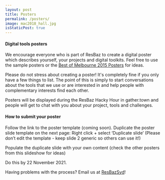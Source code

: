 ```yaml
---
layout: post
title: Posters
permalink: /posters/
image: mac2018_hall.jpg
isStaticPost: true
---
```

#### Digital tools posters
We encourage everyone who is part of ResBaz to create a digital poster which describes yourself, your projects and digital toolkits. Feel free to use the sample posters or the [Best of Melbourne 2015 Posters](https://docs.google.com/presentation/d/1ZimD_kIxdUf9UucO0H_JdUmTZhye0o5IrW4lWpOQO2c/edit#slide=id.g6d4564c7a_30) for ideas.

Please do not stress about creating a poster! It's completely fine if you only have a few things to list. The point of this is simply to start conversations about the tools that we use or are interested in and help people with complementary interests find each other.

Posters will be displayed during the ResBaz Hacky Hour in gather.town and people will get to chat with you about your project, tools and challenges.

#### How to submit your poster

Follow the link to the poster template (coming soon). Duplicate the poster slide template on the next page: Right click + select ‘Duplicate slide’ (Please don’t edit the template - keep slide 2 generic so others can use it!)

Populate the duplicate slide with your own content (check the other posters from this slideshow for ideas)

Do this by 22 November 2021. 

Having problems with the process? Email us at [ResBazSyd](mailto:ResBazSyd@gmail.com)!
